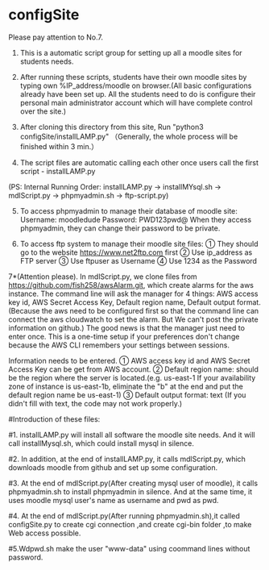 # configSite
Please pay attention to No.7.
1. This is a automatic script group for setting up all a moodle sites for students needs. 

2. After running these scripts, students have their own moodle sites by typing own %IP_address/moodle on browser.(All basic configurations already have been set up. All the students need to do is configure their personal main administrator account which will have complete control over the site.)

3. After cloning this directory from this site, Run "python3 configSite/installLAMP.py" （Generally, the whole process will be finished within 3 min.）

4. The script files are automatic calling each other once users call the first script - installLAMP.py

(PS: Internal Running Order: installLAMP.py → installMYsql.sh → mdlScript.py → phpmyadmin.sh → ftp-script.py)


5. To access phpmyadmin to manage their database of moodle site:
Username: moodledude
Password: PWD123pwd@
When they access phpmyadmin, they can change their password to be private.

6. To access ftp system to manage their moodle site files:
① They should go to the website https://www.net2ftp.com first
② Use ip_address as FTP server
③ Use ftpuser as Username
④ Use 1234 as the Password 

7*(Attention please).
In mdlScript.py, we clone files from https://github.com/fish258/awsAlarm.git, which create alarms for the aws instance.
The command line will ask the manager for 4 things: AWS access key id, AWS Secret Access Key, Default region name, Default output format.(Because the aws need to be configured first so that the command line can connect the aws cloudwatch to set the alarm. But We can't post the private information on github.) The good news is that the manager just need to enter once. This is a one-time setup if your preferences don't change because the AWS CLI remembers your settings between sessions.

Information needs to be entered.
① AWS access key id and AWS Secret Access Key can be get from AWS account. 
② Default region name: should be the region where the server is located.(e.g. us-east-1 If your availability zone of instance is us-east-1b, eliminate the "b" at the end and put the default region name be us-east-1)
③ Default output format: text (If you didn't fill with text, the code may not work properly.) 

#Introduction of these files:

#1. installLAMP.py will install all software the moodle site needs. And it will call installMysql.sh, which could install mysql in silence.

#2. In addition, at the end of installLAMP.py, it calls mdlScript.py, which downloads moodle from github and set up some configuration.

#3. At the end of mdlScript.py(After creating mysql user of moodle), it calls phpmyadmin.sh to install phpmyadmin in silence. And at the same time, it uses moodle mysql user's name as username and pwd as pwd. 

#4. At the end of mdlScript.py(After running phpmyadmin.sh),it called configSite.py to create cgi connection ,and create cgi-bin folder ,to make Web access possible.

#5.Wdpwd.sh make the user "www-data" using coommand lines without password.
